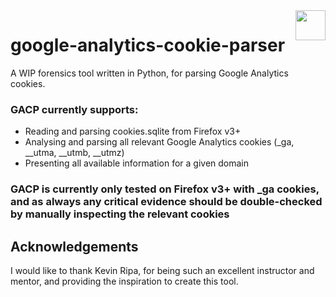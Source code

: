 <img align="right" src="https://i.imgur.com/dKCZEoi.png" width="48">

# google-analytics-cookie-parser
A WIP forensics tool written in Python, for parsing Google Analytics cookies.

### GACP currently supports:
* Reading and parsing cookies.sqlite from Firefox v3+
* Analysing and parsing all relevant Google Analytics cookies (\_ga, \_\_utma, \_\_utmb, \_\_utmz)
* Presenting all available information for a given domain

### GACP is currently only tested on Firefox v3+ with \_ga cookies, and as always any critical evidence should be double-checked by manually inspecting the relevant cookies

## Acknowledgements
I would like to thank Kevin Ripa, for being such an excellent instructor and mentor, and providing the inspiration to create this tool.
